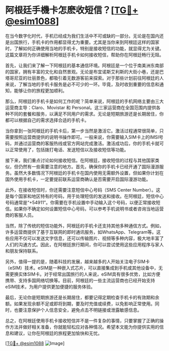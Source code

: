 # 阿根廷手機卡怎麽收短信？[[TG💪+ @esim1088](https://t.me/s/esim1088)]

在当今数字化时代，手机已经成为我们生活中不可或缺的一部分。无论是在国内还是出国旅行，手机卡的作用都显得尤为重要。尤其是当你来到阿根廷这样的国家时，了解如何正确使用当地的手机卡，特别是接收短信的功能，就显得尤为关键。这篇文章将为你详细解析阿根廷手机卡如何接收短信，帮助你在阿根廷畅行无阻。

首先，让我们来了解一下阿根廷的基本通信环境。阿根廷是一个位于南美洲东南部的国家，拥有丰富的文化和自然景观。无论是布宜诺斯艾利斯的大街小巷，还是巴塔哥尼亚的壮丽景色，都吸引着无数游客前来探索。对于那些计划前往阿根廷的人来说，了解当地的手机卡服务是必不可少的一环。毕竟，及时收到重要的信息和通知，能够让你的旅程更加顺利。

那么，阿根廷的手机卡是如何工作的呢？简单来说，阿根廷的手机网络主要由三大运营商主导：Claro、Movistar 和 Personal。这三家运营商在全国范围内提供各种不同的套餐和服务，以满足不同用户的需求。无论是短期旅游还是长期居住，你都可以根据自己的需求选择合适的手机卡。

当你拿到一张阿根廷的手机卡后，第一步当然是激活它。激活过程通常很简单，只需要按照运营商提供的说明书操作即可。一般来说，你需要输入SIM卡上的IMSI号码，并通过运营商的客服热线或官方网站完成激活。激活成功后，你的手机卡就可以正常使用了，包括拨打电话、发送短信以及接收短信等功能。

接下来，我们重点讨论如何接收短信。在阿根廷，接收短信的过程与其他国家类似，但仍然有一些需要注意的地方。首先，确保你的手机卡已经开通了国际漫游服务。虽然大多数情况下阿根廷的手机卡在国内使用无需额外设置，但如果你计划在国外使用手机卡，一定要提前联系运营商确认是否需要开启国际漫游功能。

此外，在接收短信时，你还需要注意短信中心号码（SMS Center Number）。这是每个国家和地区特有的号码，用于处理短信的发送和接收。在阿根廷，短信中心号码通常是“+54911”。你需要在手机设置中手动输入这个号码，以便正常接收短信。如果你不确定如何设置短信中心号码，可以参考手机说明书或者咨询当地运营商的客服人员。

当然，除了传统的短信功能外，阿根廷的手机卡还支持其他多种通信方式。例如，许多运营商提供了基于互联网的即时通讯服务，如WhatsApp、Telegram等。这些应用不仅可以发送文字信息，还可以传输图片、视频等多种内容，极大地丰富了人们的沟通方式。因此，在阿根廷旅行期间，你可以尝试使用这些应用程序与家人和朋友保持联系。

另外，值得一提的是，随着科技的发展，越来越多的人开始关注电子SIM卡（eSIM）技术。eSIM是一种嵌入式芯片，可以直接集成到手机或其他设备中，无需更换实体SIM卡。对于经常出国旅行的人来说，eSIM具有很多优势，比如方便携带、支持多国网络切换等。目前，阿根廷的一些主流运营商也已经开始支持eSIM技术，为用户提供更加便捷的服务体验。

最后，无论你是短期旅游还是长期居住，都要记得定期检查手机卡的有效期和余额。如果发现余额不足或即将到期，要及时充值或续费，以免影响正常使用。同时，也要注意保护个人信息安全，避免点击不明链接或泄露敏感信息。

总之，在阿根廷使用手机卡接收短信并不是一件复杂的事情，只要掌握了正确的操作方法并做好相关准备，你就能轻松应对各种情况。希望本文能为你提供实用的信息和建议，让你在阿根廷的旅程更加愉快和无忧。

[[TG💪+ @esim1088](https://t.me/s/esim1088) ![Image](https://i.postimg.cc/4NQfJmqS/Snipaste-2025-05-13-00-14-12.png)]